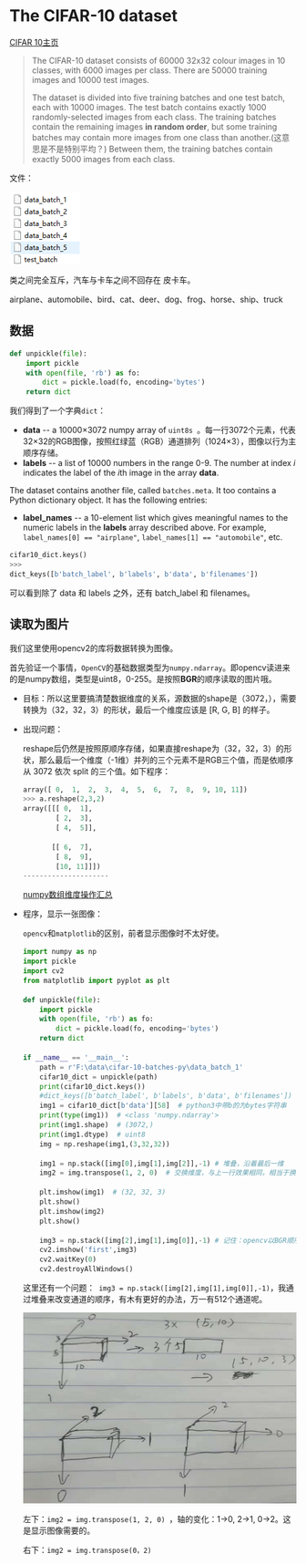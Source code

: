 # The CIFAR-10 dataset

[CIFAR 10主页](https://www.cs.toronto.edu/~kriz/cifar.html)

> The CIFAR-10 dataset consists of 60000 32x32 colour images in 10 classes, with 6000 images per class. There are 50000 training images and 10000 test images. 
>
> The dataset is divided into five training batches and one test batch, each with 10000 images. The test batch contains exactly 1000 randomly-selected images from each class. The training batches contain the remaining images **in random order**, but some training batches may contain more images from one class than another.(这意思是不是特别平均？) Between them, the training batches contain exactly 5000 images from each class.  

文件：

![1541578961396](assets/cifar10.png)

类之间完全互斥，汽车与卡车之间不回存在 皮卡车。

airplane、automobile、bird、cat、deer、dog、frog、horse、ship、truck

## 数据

```python
def unpickle(file):
    import pickle
    with open(file, 'rb') as fo:
        dict = pickle.load(fo, encoding='bytes')
    return dict
```

我们得到了一个字典`dict`：

+ **data** -- a 10000×3072 numpy array of `uint8s `。每一行3072个元素，代表32×32的RGB图像，按照红绿蓝（RGB）通道排列（1024×3），图像以行为主顺序存储。
+ **labels** -- a list of 10000 numbers in the range 0-9. The number at index *i* indicates the label of the *i*th image in the array **data**.

The dataset contains another file, called `batches.meta`. It too contains a Python dictionary object. It has the following entries:

+ **label_names** -- a 10-element list which gives meaningful names to the numeric labels in the **labels** array described above. For example,` label_names[0] == "airplane"`, `label_names[1] == "automobile"`, etc.

```python
cifar10_dict.keys()
>>>
dict_keys([b'batch_label', b'labels', b'data', b'filenames'])
```

可以看到除了 data 和 labels 之外，还有 batch_label 和 filenames。

## 读取为图片

我们这里使用opencv2的库将数据转换为图像。

首先验证一个事情，`OpenCV`的基础数据类型为`numpy.ndarray`。即opencv读进来的是numpy数组，类型是uint8，0-255。是按照**BGR**的顺序读取的图片哦。

+ 目标：所以这里要搞清楚数据维度的关系，源数据的shape是（3072，），需要转换为（32，32，3）的形状，最后一个维度应该是 [R, G, B] 的样子。

+ 出现问题：

  reshape后仍然是按照原顺序存储，如果直接reshape为（32，32，3）的形状，那么最后一个维度（-1维）并列的三个元素不是RGB三个值，而是依顺序从 3072 依次 split 的三个值。如下程序：

  ```python
  array([ 0,  1,  2,  3,  4,  5,  6,  7,  8,  9, 10, 11])
  >>> a.reshape(2,3,2)  
  array([[[ 0,  1],  
          [ 2,  3],
          [ 4,  5]],
  
         [[ 6,  7],
          [ 8,  9],
          [10, 11]]])
  --------------------- 
  ```

  [numpy数组维度操作汇总](https://blog.csdn.net/weixin_38283159/article/details/78793277)

+ 程序，显示一张图像：

  `opencv`和`matplotlib`的区别，前者显示图像时不太好使。

  ```python
  import numpy as np
  import pickle
  import cv2
  from matplotlib import pyplot as plt
  
  def unpickle(file):
      import pickle
      with open(file, 'rb') as fo:
          dict = pickle.load(fo, encoding='bytes')
      return dict
  
  if __name__ == '__main__':
      path = r'F:\data\cifar-10-batches-py\data_batch_1'
      cifar10_dict = unpickle(path)
      print(cifar10_dict.keys())
      #dict_keys([b'batch_label', b'labels', b'data', b'filenames'])
      img1 = cifar10_dict[b'data'][58]  # python3中带b的为bytes字符串
      print(type(img1))  # <class 'numpy.ndarray'>
      print(img1.shape)  # (3072,)
      print(img1.dtype)  # uint8
      img = np.reshape(img1,(3,32,32))
      
      img1 = np.stack([img[0],img[1],img[2]],-1) # 堆叠，沿着最后一维
      img2 = img.transpose(1, 2, 0)  # 交换维度，与上一行效果相同，相当于换轴
  
      plt.imshow(img1)  # (32, 32, 3)
      plt.show()
      plt.imshow(img2)
      plt.show() 
  
      img3 = np.stack([img[2],img[1],img[0]],-1) # 记住：opencv以BGR顺序存储图像
      cv2.imshow('first',img3)
      cv2.waitKey(0)
      cv2.destroyAllWindows()
  ```

  这里还有一个问题：` img3 = np.stack([img[2],img[1],img[0]],-1)`，我通过堆叠来改变通道的顺序，有木有更好的办法，万一有512个通道呢。

  ![1541591984564](assets/1541591984564.png)

  左下：`img2 = img.transpose(1, 2, 0) `，轴的变化：1->0, 2->1, 0->2。这是显示图像需要的。

  右下：`img2 = img.transpose(0，2)`

  



